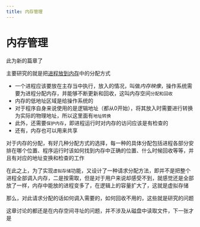 ```yaml
---
title: 内存管理
---
```


# 内存管理

此为新的篇章了

主要研究的就是把<u>进程放到内存</u>中的分配方式

- 一个进程应该要放在主存当中执行，放入的情况，叫做*内存映像*，操作系统需要为进程分配内存，并能够不断更新和回收，这叫内存空间`分配和回收`
- 内存的低地址区域是给操作系统的
- 对于程序自身来说使用的是逻辑地址（都从0开始），将其放入时需要进行转换为实际的物理地址，所以这里面有`地址转换`
- 此外，还需要`保护内存`，即进程运行时对内存的访问应该是有检查的
- 还有，内存也可以用来共享



对于内存的分配，有好几种分配方式的选择，每一种的具体分配包括进程各部分安排在哪个位置、程序运行时该如何找到内存中正确的位置、什么时候回收等等，并且有对应的地址变换和检查的工作

在此之上，为了实现`虚拟存储`功能，又设计了一种请求分配方法，即并不是把整个进程全部调入内存，二是按需取，但是对于用户来说却感受不到，就感觉还是全部放了一样，内存中能放的进程变多了，在逻辑上的容量扩大了，这就是虚拟存储

那么，对此请求分配的话如何调入需要的，如何回收不用的，这些就是研究的问题



这章讨论的都还是在内存空间寻址的问题，并不涉及从磁盘中读取文件，下一张才是

